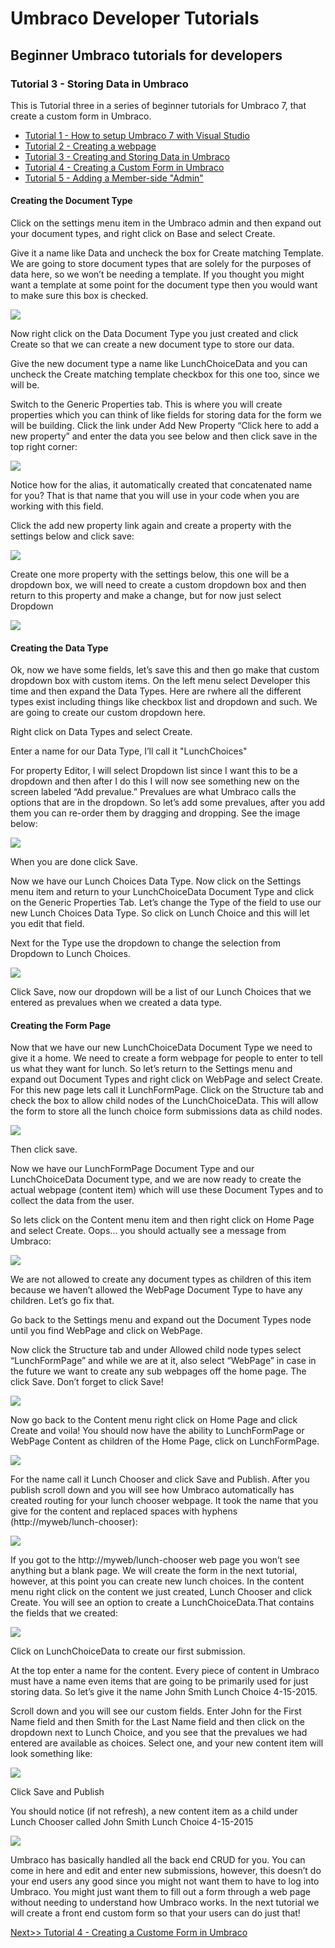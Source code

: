 # Umbraco Developer Tutorials

## Beginner Umbraco tutorials for developers

### Tutorial 3 - Storing Data in Umbraco
This is Tutorial three in a series of beginner tutorials for Umbraco 7, that create a custom form
in Umbraco.

*   [Tutorial 1 - How to setup Umbraco 7 with Visual Studio](Tutorial-1-Umbraco7-Setup.md)
*   [Tutorial 2 - Creating a webpage](Tutorial-2-Creating-a-Webpage.md)
*   [Tutorial 3 - Creating and Storing Data in Umbraco](Tutorial-3-Storing-Data-in-Umbraco.md)
*   [Tutorial 4 - Creating a Custom Form in Umbraco](Tutorial-4-Creating-a-Custom-Form.md)
*   [Tutorial 5 - Adding a Member-side "Admin"](Tutorial-5-Adding-a-Member-Side-Admin.md)

#### Creating the Document Type

Click on the settings menu item in the Umbraco admin and then expand out your document types, and right click on Base and select Create.

Give it a name like Data and uncheck the box for Create matching Template.  We are going to store document types that are solely for the purposes of data here, so we won’t be needing a template.  If you thought you might want a template at some point for the document type then you would want to make sure this box is checked.

![](images/image03.png)

Now right click on the Data Document Type you just created and click Create so that we can create a new document type to store our data.

Give the new document type a name like LunchChoiceData and you can uncheck the Create matching template checkbox for this one too, since we will be.

Switch to the Generic Properties tab.  This is where you will create properties which you can think of like fields for storing data for the form we will be building.  Click the link under Add New Property “Click here to add a new property” and enter the data you see below and then click save in the top right corner:

![](images/image13.png)

Notice how for the alias, it automatically created that concatenated name for you?  That is that name that you will use in your code when you are working with this field.

Click the add new property link again and create a property with the settings below and click save:

![](images/image18.png)

Create one more property with the settings below, this one will be a dropdown box, we will need to create a custom dropdown box and then return to this property and make a change, but for now just select Dropdown

![](images/image11.png)

#### Creating the Data Type

Ok, now we have some fields, let’s save this and then go make that custom dropdown box with custom items.  On the left menu select Developer this time and then expand the Data Types.  Here are rwhere all the different types exist including things like checkbox list and dropdown and such.  We are going to create our custom dropdown here.

Right click on Data Types and select Create.

Enter a name for our Data Type, I’ll call it "LunchChoices"

For property Editor, I will select Dropdown list since I want this to be a dropdown and then after I do this I will now see something new on the screen labeled “Add prevalue.”  Prevalues are what Umbraco calls the options that are in the dropdown.  So let’s add some prevalues, after you add them you can re-order them by dragging and dropping.  See the image below:

![](images/image24.png)

When you are done click Save.

Now we have our Lunch Choices Data Type.  Now click on the Settings menu item and return to your LunchChoiceData Document Type and click on the Generic Properties Tab.  Let’s change the Type of the field to use our new Lunch Choices Data Type.  So click on Lunch Choice and this will let you edit that field.

Next for the Type use the dropdown to change the selection from Dropdown to Lunch Choices.

![](images/image10.png)

Click Save, now our dropdown will be a list of our Lunch Choices that we entered as prevalues when we created a data type.

#### Creating the Form Page

Now that we have our new LunchChoiceData Document Type we need to give it a home.  We need to create a form webpage for people to enter to tell us what they want for lunch.  So let’s return to the Settings menu and expand out Document Types and right click on WebPage and select Create.  For this new page lets call it LunchFormPage.  Click on the Structure tab and check the box to allow child nodes of the LunchChoiceData.  This will allow the form to store all the lunch choice form submissions data as child nodes.

![](images/image19.png)

Then click save.

Now we have our LunchFormPage Document Type and our LunchChoiceData Document type, and we are now ready to create the actual webpage (content item) which will use these Document Types and to collect the data from the user.

So lets click on the Content menu item and then right click on Home Page and select Create.  Oops… you should actually see a message from Umbraco:

![](images/image16.png)

We are not allowed to create any document types as children of this item because we haven’t allowed the WebPage Document Type to have any children. Let’s go fix that.

Go back to the Settings menu and expand out the Document Types node until you find WebPage and click on WebPage.

Now click the Structure tab and under Allowed child node types select “LunchFormPage” and while we are at it, also select “WebPage” in case in the future we want to create any sub webpages off the home page.  The click Save.  Don’t forget to click Save!

![](images/image05.png)

Now go back to the Content menu right click on Home Page and click Create and voila! You should now have the ability to LunchFormPage or WebPage Content as children of the Home Page, click on LunchFormPage.

![](images/image22.png)

For the name call it Lunch Chooser and click Save and Publish.  After you publish scroll down and you will see how Umbraco automatically has created routing for your lunch chooser webpage.  It took the name that you give for the content and replaced spaces with hyphens (http://myweb/lunch-chooser):

![](images/image06.png)

If you got to the http://myweb/lunch-chooser web page you won’t see anything but a blank page.  We will create the form in the next tutorial, however, at this point you can create new lunch choices.  In the content menu right click on the content we just created, Lunch Chooser and click Create.   You will see an option to create a LunchChoiceData.That contains the fields that we created:

![](images/image08.png)

Click on LunchChoiceData to create our first submission.

At the top enter a name for the content.  Every piece of content in Umbraco must have a name even items that are going to be primarily used for just storing data.  So let’s give it the name John Smith Lunch Choice 4-15-2015.

Scroll down and you will see our custom fields.  Enter John for the First Name field and then Smith for the Last Name field and then click on the dropdown next to Lunch Choice, and you see that the prevalues we had entered are available as choices.  Select one, and your new content item will look something like:

![](images/image20.png)

Click Save and Publish

You should notice (if not refresh), a new content item as a child under Lunch Chooser called John Smith Lunch Choice 4-15-2015

![](images/image04.png)

Umbraco has basically handled all the back end CRUD for you.  You can come in here and edit and enter new submissions, however, this doesn’t do your end users any good since you might not want them to have to log into Umbraco.  You might just want them to fill out a form through a web page without needing to understand how Umbraco works.  In the next tutorial we will create a front end custom form so that your users can do just that!

[Next>> Tutorial 4 - Creating a Custome Form in Umbraco](Tutorial-4-Creating-a-Custom-Form.md)
